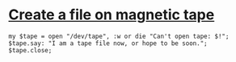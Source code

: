 [1]: http://rosettacode.org/wiki/Create_a_file_on_magnetic_tape

# [Create a file on magnetic tape][1]

```perl6
my $tape = open "/dev/tape", :w or die "Can't open tape: $!";
$tape.say: "I am a tape file now, or hope to be soon.";
$tape.close;
```